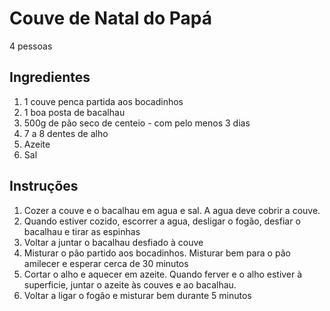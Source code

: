 # Couve de Natal do Papá

4 pessoas

## Ingredientes

1. 1 couve penca partida aos bocadinhos
2. 1 boa posta de bacalhau
3. 500g de pão seco de centeio - com pelo menos 3 dias
4. 7 a 8 dentes de alho
5. Azeite
6. Sal

## Instruções

1. Cozer a couve e o bacalhau em agua e sal. A agua deve cobrir a couve.
2. Quando estiver cozido, escorrer a agua, desligar o fogão, desfiar o bacalhau e tirar as espinhas
3. Voltar a juntar o bacalhau desfiado à couve
4. Misturar o pão partido aos bocadinhos. Misturar bem para o pão amilecer e esperar cerca de 30 minutos
5. Cortar o alho e aquecer em azeite. Quando ferver e o alho estiver à superficie, juntar o azeite às couves e ao bacalhau.
6. Voltar a ligar o fogão e misturar bem durante 5 minutos
